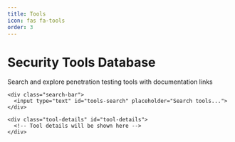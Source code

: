 ```yaml
---
title: Tools
icon: fas fa-tools
order: 3
---
```


<link rel="stylesheet" href="/assets/css/tools-dashboard.css">
<script src="/assets/js/tools-data-complete.js" defer></script>
<script src="/assets/js/tools-dashboard.js" defer></script>

<div class="tools-container">
  <div class="tools-header">
    <h1>Security Tools Database</h1>
    <p>Search and explore penetration testing tools with documentation links</p>
    
    <div class="search-bar">
      <input type="text" id="tools-search" placeholder="Search tools...">
    </div>
  </div>
  
  <div class="tools-nav" id="tools-nav">
    <!-- Categories will be dynamically populated here -->
  </div>
  
  <div class="tools-content">
    <div class="tools-list" id="tools-list">
      <!-- Tools will be dynamically populated here -->
    </div>
    
    <div class="tool-details" id="tool-details">
      <!-- Tool details will be shown here -->
    </div>
  </div>
</div>

